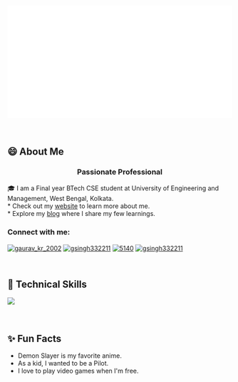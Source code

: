 <p align="center">
  <img src="https://github.com/GSingh2432002/GSingh2432002/blob/main/header.svg" alt="my banner"></a>
</p>

<br>

## 😄 About Me
<h3 align="center"> Passionate Professional </h3>
🎓 I am a Final year BTech CSE student at University of Engineering and Management, West Bengal, Kolkata.
<br>
* Check out my <a href="https://portfoliogks.netlify.app/" target="_blank">website</a> to learn more about me.
<br>
* Explore my <a href="https://medium.com/@gksingh" target="_blank">blog</a> where I share my few learnings.
<br>


<h3 align="left">Connect with me:</h3>
<p align="left">
<a href="https://twitter.com/gaurav_kr_2002" target="blank"><img align="center" src="https://raw.githubusercontent.com/rahuldkjain/github-profile-readme-generator/master/src/images/icons/Social/twitter.svg" alt="gaurav_kr_2002" height="30" width="40" /></a>
<a href="https://www.leetcode.com/gsingh332211" target="blank"><img align="center" src="https://raw.githubusercontent.com/rahuldkjain/github-profile-readme-generator/master/src/images/icons/Social/leet-code.svg" alt="gsingh332211" height="30" width="40" /></a>
<a href="https://discord.gg/5140" target="blank"><img align="center" src="https://raw.githubusercontent.com/rahuldkjain/github-profile-readme-generator/master/src/images/icons/Social/discord.svg" alt="5140" height="30" width="40" /></a>
<a href="https://www.hackerrank.com/gsingh332211" target="blank"><img align="center" src="https://raw.githubusercontent.com/rahuldkjain/github-profile-readme-generator/master/src/images/icons/Social/hackerrank.svg" alt="gsingh332211" height="30" width="40" /></a>
</p>
<br>

## 💼 Technical Skills

<p align="left">
  <a href="https://skillicons.dev">
    <img src="https://skillicons.dev/icons?i=js,py,opencv,java,html,css,bootstrap,tailwind,react,redux,express,mongodb,mysql,sqlite,firebase,nodejs,bash,linux,postman,git,github,eclipse,vscode" />
  </a>
</p>
<br>

## ✨ Fun Facts 

- Demon Slayer is my favorite anime.
- As a kid, I wanted to be a Pilot.
- I love to play video games when I'm free.
